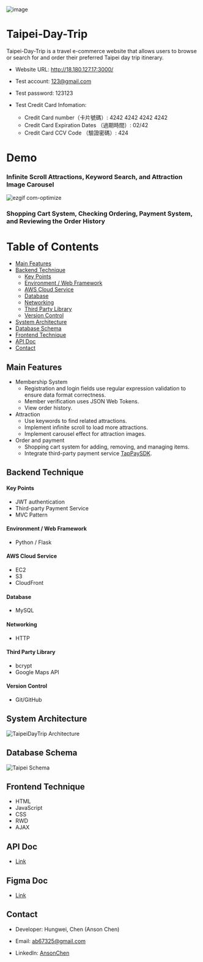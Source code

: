 ![image](https://user-images.githubusercontent.com/110713031/224562536-ee13d036-b8c4-47fa-996e-3644ced418e8.png)

# Taipei-Day-Trip
Taipei-Day-Trip is a travel e-commerce website that allows users to browse or search for and order their preferred Taipei day trip itinerary.

- Website URL: <a>http://18.180.127.17:3000/</a>

- Test account: 123@gmail.com

- Test password: 123123

- Test Credit Card Infomation: 
  - Credit Card number（卡片號碼）: 4242 4242 4242 4242
  - Credit Card Expiration Dates （過期時間）: 02/42
  - Credit Card CCV Code （驗證密碼）: 424

# Demo
### Infinite Scroll Attractions, Keyword Search, and Attraction Image Carousel
![ezgif com-optimize](https://user-images.githubusercontent.com/110713031/224634802-9efd39be-d759-4e9f-b212-4958e19d5515.gif)
### Shopping Cart System, Checking Ordering, Payment System, and Reviewing the Order History

# Table of Contents
- [Main Features](#main-features)
- [Backend Technique](#backend-technique)
  - [Key Points](#key-points)
  - [Environment / Web Framework](#environment--web-framework)
  - [AWS Cloud Service](#aws-cloud-service)
  - [Database](#database)
  - [Networking](#networking)
  - [Third Party Library](#third-party-library)
  - [Version Control](#version-control)
- [System Architecture](#system-architecture)
- [Database Schema](#database-schema)
- [Frontend Technique](#frontend-technique)
- [API Doc](#api-doc)
- [Contact](#contact)

## Main Features

- Membership System 
  - Registration and login fields use regular expression validation to ensure data format correctness.
  - Member verification uses JSON Web Tokens.
  - View order history.
- Attraction
  - Use keywords to find related attractions.
  - Implement infinite scroll to load more attractions.
  - Implement carousel effect for attraction images.
- Order and payment
  - Shopping cart system for adding, removing, and managing items.
  - Integrate third-party payment service [TapPaySDK](https://www.tappaysdk.com/en).

## Backend Technique

#### Key Points
- JWT authentication
- Third-party Payment Service
- MVC Pattern

#### Environment / Web Framework
- Python / Flask

#### AWS Cloud Service
- EC2
- S3
- CloudFront

#### Database
- MySQL

#### Networking
- HTTP

#### Third Party Library
- bcrypt
- Google Maps API

#### Version Control
- Git/GitHub


## System Architecture
![TaipeiDayTrip Architecture](https://user-images.githubusercontent.com/110713031/224564857-6ccd72ad-7bb3-4751-81df-364373908ea7.jpeg)




## Database Schema
![Taipei Schema](https://user-images.githubusercontent.com/110713031/224561943-872c65b6-21e1-4cf7-b425-fadf9ad30d49.png)


## Frontend Technique

- HTML
- JavaScript
- CSS
- RWD
- AJAX

## API Doc

- [Link](https://app.swaggerhub.com/apis-docs/AnsonChen11/team-talk/1.0.0#/)

## Figma Doc

- [Link](https://www.figma.com/file/MZkYBH31H5gyLoZoZq116j)
## Contact

- Developer: Hungwei, Chen (Anson Chen)

- Email: ab67325@gmail.com

- LinkedIn: [AnsonChen](https://www.linkedin.com/in/anson-chen-b773b316b/)
